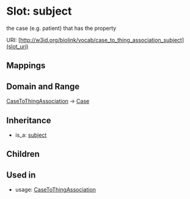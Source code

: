 # Slot: subject


the case (e.g. patient) that has the property

URI: [http://w3id.org/biolink/vocab/case_to_thing_association_subject](slot_uri)
## Mappings

## Domain and Range

[CaseToThingAssociation](CaseToThingAssociation.md) -> [Case](Case.md)
## Inheritance

 *  is_a: [subject](subject.md)
## Children

## Used in

 *  usage: [CaseToThingAssociation](CaseToThingAssociation.md)

